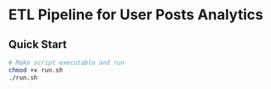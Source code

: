 # ETL Pipeline for User Posts Analytics

## Quick Start

```bash
# Make script executable and run
chmod +x run.sh
./run.sh
